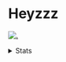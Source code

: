 # Heyzzz  

[![.](https://skillicons.dev/icons?i=js,java)](https://skillicons.dev)  

<details>
<summary>Stats</summary
<!--START_SECTION:waka-->

```txt
TypeScript   7 hrs 21 mins   ███████████████████░░░░░░   75.79 %
JavaScript   1 hr 11 mins    ███░░░░░░░░░░░░░░░░░░░░░░   12.27 %
CSS          41 mins         █▓░░░░░░░░░░░░░░░░░░░░░░░   07.15 %
Other        16 mins         ▓░░░░░░░░░░░░░░░░░░░░░░░░   02.88 %
JSON         8 mins          ▒░░░░░░░░░░░░░░░░░░░░░░░░   01.41 %
```

<!--END_SECTION:waka-->
</details>
